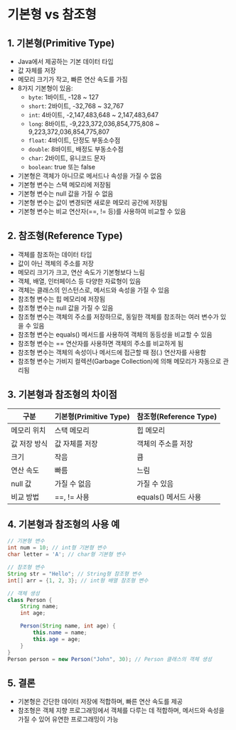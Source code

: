 # 기본형 vs 참조형


## 1. 기본형(Primitive Type)
- Java에서 제공하는 기본 데이터 타입
- 값 자체를 저장
- 메모리 크기가 작고, 빠른 연산 속도를 가짐
- 8가지 기본형이 있음:
  - `byte`: 1바이트, -128 ~ 127
  - `short`: 2바이트, -32,768 ~ 32,767
  - `int`: 4바이트, -2,147,483,648 ~ 2,147,483,647
  - `long`: 8바이트, -9,223,372,036,854,775,808 ~ 9,223,372,036,854,775,807
  - `float`: 4바이트, 단정도 부동소수점
  - `double`: 8바이트, 배정도 부동소수점
  - `char`: 2바이트, 유니코드 문자
  - `boolean`: true 또는 false
- 기본형은 객체가 아니므로 메서드나 속성을 가질 수 없음
- 기본형 변수는 스택 메모리에 저장됨
- 기본형 변수는 null 값을 가질 수 없음
- 기본형 변수는 값이 변경되면 새로운 메모리 공간에 저장됨
- 기본형 변수는 비교 연산자(==, != 등)를 사용하여 비교할 수 있음


## 2. 참조형(Reference Type)
- 객체를 참조하는 데이터 타입
- 값이 아닌 객체의 주소를 저장
- 메모리 크기가 크고, 연산 속도가 기본형보다 느림
- 객체, 배열, 인터페이스 등 다양한 자료형이 있음
- 객체는 클래스의 인스턴스로, 메서드와 속성을 가질 수 있음
- 참조형 변수는 힙 메모리에 저장됨
- 참조형 변수는 null 값을 가질 수 있음
- 참조형 변수는 객체의 주소를 저장하므로, 동일한 객체를 참조하는 여러 변수가 있을 수 있음
- 참조형 변수는 equals() 메서드를 사용하여 객체의 동등성을 비교할 수 있음
- 참조형 변수는 == 연산자를 사용하면 객체의 주소를 비교하게 됨
- 참조형 변수는 객체의 속성이나 메서드에 접근할 때 점(.) 연산자를 사용함
- 참조형 변수는 가비지 컬렉션(Garbage Collection)에 의해 메모리가 자동으로 관리됨


## 3. 기본형과 참조형의 차이점
| 구분       | 기본형(Primitive Type) | 참조형(Reference Type) |
|------------|------------------------|-------------------------|
| 메모리 위치 | 스택 메모리            | 힙 메모리               |
| 값 저장 방식 | 값 자체를 저장          | 객체의 주소를 저장       |
| 크기       | 작음                   | 큼                      |
| 연산 속도   | 빠름                   | 느림                    |
| null 값    | 가질 수 없음            | 가질 수 있음             |
| 비교 방법   | ==, != 사용            | equals() 메서드 사용     |


## 4. 기본형과 참조형의 사용 예
```java
// 기본형 변수
int num = 10; // int형 기본형 변수
char letter = 'A'; // char형 기본형 변수

// 참조형 변수
String str = "Hello"; // String형 참조형 변수
int[] arr = {1, 2, 3}; // int형 배열 참조형 변수

// 객체 생성
class Person {
    String name;
    int age;

    Person(String name, int age) {
        this.name = name;
        this.age = age;
    }
}
Person person = new Person("John", 30); // Person 클래스의 객체 생성
```

## 5. 결론
- 기본형은 간단한 데이터 저장에 적합하며, 빠른 연산 속도를 제공
- 참조형은 객체 지향 프로그래밍에서 객체를 다루는 데 적합하며, 메서드와 속성을 가질 수 있어 유연한 프로그래밍이 가능